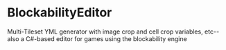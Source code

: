 # BlockabilityEditor
Multi-Tileset YML generator with image crop and cell crop variables, etc--also a C#-based editor for games using the blockability engine
